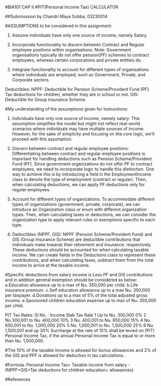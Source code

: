 #BIA101 CAP II
#PIT(Personal Income Tax) CALCULATOR

##Submisssion by Chandri Maya Subba, 03230014

#ASSUMPTIONS to be considered in this assignment:
1. Assume individuals have only one source of income, namely Salary.

2. Incorporate functionality to discern between Contract and Regular employee positions within organisations. Note: Government organisations typically do not offer pension(PF) schemes to contract employees, whereas certain corporations and private entities do.

3. Integrate functionality to account for different types of organisations where individuals are employed, such as Government, Private, and Corporate sectors.

Deductibles:
NPPF: Deductible for Pension Scheme/Provident Fund (PF).
Tax deductions for children, whether they are in school or not.
GIS: Deductible for Group Insurance Scheme.


#My understanding of the assumptions given for instructions:
1. Individuals have only one source of income, namely salary: This assumption simplifies the model 
but might not reflect real-world scenarios where individuals may have multiple sources of income. However, 
for the sake of simplicity and focusing on the core logic, we'll proceed with this assumption.


2. Discern between contract and regular employee positions: Differentiating between contract and regular 
employee positions is important for handling deductions such as Pension Scheme/Provident Fund (PF). 
Since government organizations do not offer PF to contract employees, we need to incorporate logic to handle 
this distinction. One way to achieve this is by introducing a field in the EmploymentIncome class to denote the 
type of employment (contract or regular). Then, when calculating deductions, we can apply PF deductions only for 
regular employees.


3. Account for different types of organizations: To accommodate different types of organizations (government, 
private, corporate), we can introduce an Organization class or enum with different organization types. Then, 
when calculating taxes or deductions, we can consider the organization type to apply relevant rules or exemptions 
specific to each type.


4. Deductibles (NPPF, GIS): NPPF (Pension Scheme/Provident Fund) and GIS (Group Insurance Scheme) are 
deductible contributions that individuals make towards their retirement and insurance, respectively. 
These deductions should be accounted for when calculating taxable income. We can create fields in the 
Deductions class to represent these contributions, and when calculating taxes, subtract them from the 
total income to arrive at the taxable income.

#Specific deductions from salary income is Less PF and GIS contributions and in addition general exemption should be considered as below:
a.Education allowance up to a max of Nu. 350,000 per child.
b.Life insurance premium.
c.Self education allowance up to a max Nu. 350,000 per taxpayer.
d.Donations up to a max of 5% of the total adjusted gross income.
e.Sponsored children education expense up to max of Nu. 350,000 per child.

PIT Tax Rates: 
Sl No. :	Income Slab	Tax Rate
1	Up to Nu. 300,000	                   0%
2	Nu.300,001 to Nu. 400,000	           10%
3	Nu. 400,001 to Nu. 650,000	           15%
4	Nu. 650,001 to Nu. 1,000,000	       20%
5	Nu. 1,000,001 to Nu. 1,500,000	       25%
6	Nu. 1,500,001 and up	               30%
Surcharge at the rate of 10% shall be levied on (PIT)	Personal Income Tax, if the annual Personal Income Tax	is equal to or more than Nu. 1,000,000.

#The 10% of the taxable income is allowed for bonus allowances and 2% of the GIS and PFF is allowed for deduction in tax calculations.

#Formula: Personal Income Tax= Taxable income from salary -(NPPF+GIS+Tax deductions for children education+ allowances)

#References
